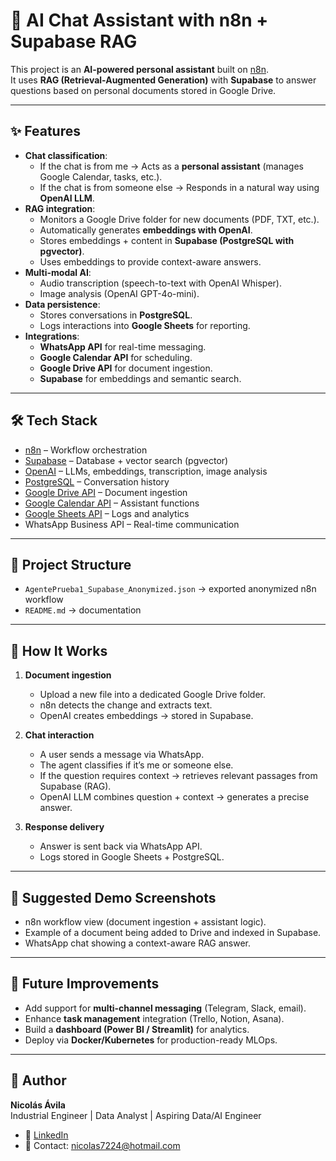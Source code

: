 # 🤖 AI Chat Assistant with n8n + Supabase RAG

This project is an **AI-powered personal assistant** built on [n8n](https://n8n.io).  
It uses **RAG (Retrieval-Augmented Generation)** with **Supabase** to answer questions based on personal documents stored in Google Drive.

---

## ✨ Features

- **Chat classification**:
  - If the chat is from me → Acts as a **personal assistant** (manages Google Calendar, tasks, etc.).
  - If the chat is from someone else → Responds in a natural way using **OpenAI LLM**.
- **RAG integration**:
  - Monitors a Google Drive folder for new documents (PDF, TXT, etc.).
  - Automatically generates **embeddings with OpenAI**.
  - Stores embeddings + content in **Supabase (PostgreSQL with pgvector)**.
  - Uses embeddings to provide context-aware answers.
- **Multi-modal AI**:
  - Audio transcription (speech-to-text with OpenAI Whisper).
  - Image analysis (OpenAI GPT-4o-mini).
- **Data persistence**:
  - Stores conversations in **PostgreSQL**.
  - Logs interactions into **Google Sheets** for reporting.
- **Integrations**:
  - **WhatsApp API** for real-time messaging.
  - **Google Calendar API** for scheduling.
  - **Google Drive API** for document ingestion.
  - **Supabase** for embeddings and semantic search.

---

## 🛠 Tech Stack

- [n8n](https://n8n.io) – Workflow orchestration  
- [Supabase](https://supabase.com) – Database + vector search (pgvector)  
- [OpenAI](https://platform.openai.com) – LLMs, embeddings, transcription, image analysis  
- [PostgreSQL](https://www.postgresql.org/) – Conversation history  
- [Google Drive API](https://developers.google.com/drive) – Document ingestion  
- [Google Calendar API](https://developers.google.com/calendar) – Assistant functions  
- [Google Sheets API](https://developers.google.com/sheets/api) – Logs and analytics  
- WhatsApp Business API – Real-time communication  

---

## 📂 Project Structure

- `AgentePrueba1_Supabase_Anonymized.json` → exported anonymized n8n workflow  
- `README.md` → documentation  

---

## 🚀 How It Works

1. **Document ingestion**  
   - Upload a new file into a dedicated Google Drive folder.  
   - n8n detects the change and extracts text.  
   - OpenAI creates embeddings → stored in Supabase.  

2. **Chat interaction**  
   - A user sends a message via WhatsApp.  
   - The agent classifies if it’s me or someone else.  
   - If the question requires context → retrieves relevant passages from Supabase (RAG).  
   - OpenAI LLM combines question + context → generates a precise answer.  

3. **Response delivery**  
   - Answer is sent back via WhatsApp API.  
   - Logs stored in Google Sheets + PostgreSQL.  

---

## 📸 Suggested Demo Screenshots

- n8n workflow view (document ingestion + assistant logic).  
- Example of a document being added to Drive and indexed in Supabase.  
- WhatsApp chat showing a context-aware RAG answer.  

---

## 🌟 Future Improvements

- Add support for **multi-channel messaging** (Telegram, Slack, email).  
- Enhance **task management** integration (Trello, Notion, Asana).  
- Build a **dashboard (Power BI / Streamlit)** for analytics.  
- Deploy via **Docker/Kubernetes** for production-ready MLOps.  

---

## 👤 Author

**Nicolás Ávila**  
Industrial Engineer | Data Analyst | Aspiring Data/AI Engineer  

- 🔗 [LinkedIn](https://www.linkedin.com/in/nicol%C3%A1s-avila-31380514a/)  
- 📧 Contact: nicolas7224@hotmail.com  
